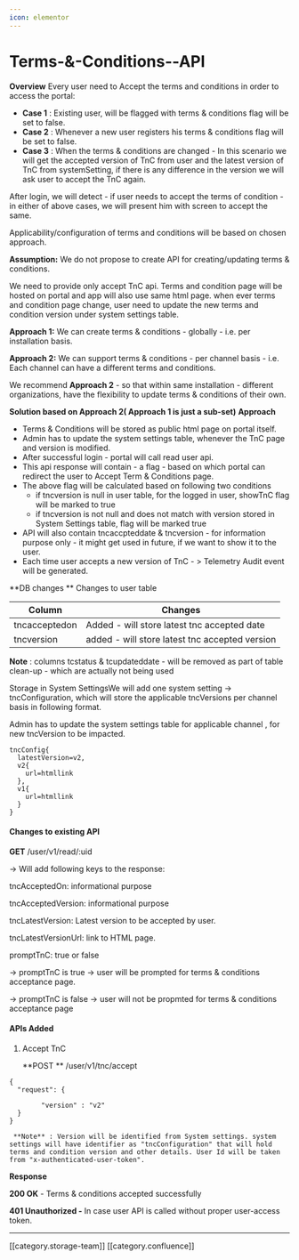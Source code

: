 ```yaml
---
icon: elementor
---
```


# Terms-&-Conditions--API

**Overview** Every user need to Accept the terms and conditions in order to access the portal:

* **Case 1** : Existing user, will be flagged with terms & conditions flag will be set to false.
* **Case 2** : Whenever a new user registers his terms & conditions flag will be set to false.
* **Case 3** : When the terms & conditions are changed - In this scenario we will get the accepted version of TnC from user and the latest version of TnC from systemSetting, if there is any difference in the version we will ask user to accept the TnC again.

After login, we will detect - if user needs to accept the terms of condition - in either of above cases, we will present him with screen to accept the same.

Applicability/configuration of terms and conditions will be based on chosen approach.

**Assumption:** We do not propose to create API for creating/updating terms & conditions.

We need to provide only accept TnC api. Terms and condition page will be hosted on portal and app will also use same html page. when ever terms and condition page change, user need to update the new terms and condition version under system settings table.

**Approach 1:** We can create terms & conditions - globally - i.e. per installation basis.

**Approach 2:** We can support terms & conditions - per channel basis - i.e. Each channel can have a different terms and conditions.

We recommend **Approach 2** - so that within same installation - different organizations, have the flexibility to update terms & conditions of their own.

**Solution based on Approach 2( Approach 1 is just a sub-set)** **Approach**

* Terms & Conditions will be stored as public html page on portal itself.
* Admin has to update the system settings table, whenever the TnC page and version is modified.
* After successful login - portal will call read user api.
* This api response will contain - a flag - based on which portal can redirect the user to Accept Term & Conditions page.
* The above flag will be calculated based on following two conditions
  * if tncversion is null in user table, for the logged in user, showTnC flag will be marked to true
  * if tncversion is not null and does not match with version stored in System Settings table, flag will be marked true
* API will also contain tncaccpteddate & tncversion - for information purpose only - it might get used in future, if we want to show it to the user.
* Each time user accepts a new version of TnC - > Telemetry Audit event will be generated.

\*\*DB changes \*\* Changes to user table

| Column        | Changes                                        |
| ------------- | ---------------------------------------------- |
| tncacceptedon | Added  - will store latest tnc accepted date   |
| tncversion    | added - will store latest tnc accepted version |

**Note** : columns tcstatus & tcupdateddate - will be removed as part of table clean-up - which are actually not being used

Storage in System SettingsWe will add one system setting → tncConfiguration, which will store the applicable tncVersions per channel basis in following format.

Admin has to update the system settings table for applicable channel , for new tncVersion to be impacted.

```
tncConfig{
  latestVersion=v2,
  v2{
    url=htmllink
  },
  v1{
    url=htmllink
  }
}
```

#### Changes to existing API

**GET** /user/v1/read/:uid

→ Will add following keys to the response:

tncAcceptedOn: informational purpose

tncAcceptedVersion: informational purpose

tncLatestVersion: Latest version to be accepted by user.

tncLatestVersionUrl: link to HTML page.

promptTnC: true or false

→ promptTnC is true → user will be prompted for terms & conditions acceptance page.

→ promptTnC is false → user will not be propmted for terms & conditions acceptance page

#### APIs Added

1.  Accept TnC&#x20;

    \*\*POST \*\* /user/v1/tnc/accept

```
{
  "request": {

        "version" : "v2"
  }
}
```

```
 **Note** : Version will be identified from System settings. system settings will have identifier as "tncConfiguration" that will hold terms and condition version and other details. User Id will be taken from "x-authenticated-user-token".
```

**Response**

**200 OK** - Terms & conditions accepted successfully

**401 Unauthorized  -** In case user API is called without proper user-access token.

***

\[\[category.storage-team]] \[\[category.confluence]]
